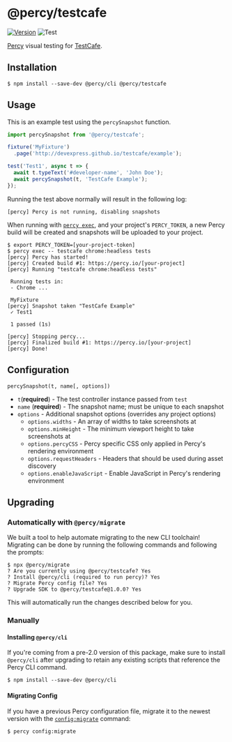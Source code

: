 # @percy/testcafe
[![Version](https://img.shields.io/npm/v/@percy/testcafe.svg)](https://www.npmjs.com/package/@percy/testcafe)
![Test](https://github.com/percy/percy-testcafe/workflows/Test/badge.svg)

[Percy](https://percy.io) visual testing for
[TestCafe](https://www.devexpress.com/products/testcafestudio/).

## Installation

```sh-session
$ npm install --save-dev @percy/cli @percy/testcafe
```

## Usage

This is an example test using the `percySnapshot` function.

```javascript
import percySnapshot from '@percy/testcafe';

fixture('MyFixture')
  .page('http://devexpress.github.io/testcafe/example');

test('Test1', async t => {
  await t.typeText('#developer-name', 'John Doe');
  await percySnapshot(t, 'TestCafe Example');
});
```

Running the test above normally will result in the following log:

```sh-session
[percy] Percy is not running, disabling snapshots
```

When running with [`percy
exec`](https://github.com/percy/cli/tree/master/packages/cli-exec#percy-exec), and your project's
`PERCY_TOKEN`, a new Percy build will be created and snapshots will be uploaded to your project.

```sh-session
$ export PERCY_TOKEN=[your-project-token]
$ percy exec -- testcafe chrome:headless tests
[percy] Percy has started!
[percy] Created build #1: https://percy.io/[your-project]
[percy] Running "testcafe chrome:headless tests"

 Running tests in:
 - Chrome ...

 MyFixture
[percy] Snapshot taken "TestCafe Example"
 ✓ Test1

 1 passed (1s)

[percy] Stopping percy...
[percy] Finalized build #1: https://percy.io/[your-project]
[percy] Done!
```

## Configuration

`percySnapshot(t, name[, options])`

- `t`(**required**) - The test controller instance passed from `test`
- `name` (**required**) - The snapshot name; must be unique to each snapshot
- `options` - Additional snapshot options (overrides any project options)
  - `options.widths` - An array of widths to take screenshots at
  - `options.minHeight` - The minimum viewport height to take screenshots at
  - `options.percyCSS` - Percy specific CSS only applied in Percy's rendering environment
  - `options.requestHeaders` - Headers that should be used during asset discovery
  - `options.enableJavaScript` - Enable JavaScript in Percy's rendering environment

## Upgrading

### Automatically with `@percy/migrate`

We built a tool to help automate migrating to the new CLI toolchain! Migrating
can be done by running the following commands and following the prompts:

``` shell
$ npx @percy/migrate
? Are you currently using @percy/testcafe? Yes
? Install @percy/cli (required to run percy)? Yes
? Migrate Percy config file? Yes
? Upgrade SDK to @percy/testcafe@1.0.0? Yes
```

This will automatically run the changes described below for you.

### Manually

#### Installing `@percy/cli`

If you're coming from a pre-2.0 version of this package, make sure to install `@percy/cli` after
upgrading to retain any existing scripts that reference the Percy CLI command.

```sh-session
$ npm install --save-dev @percy/cli
```

#### Migrating Config

If you have a previous Percy configuration file, migrate it to the newest version with the
[`config:migrate`](https://github.com/percy/cli/tree/master/packages/cli-config#percy-configmigrate-filepath-output) command:

```sh-session
$ percy config:migrate
```
